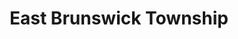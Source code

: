---
title: East Brunswick Township
url: /east-brunswick-township/
latitude: 40.416
longitude: -74.363
---